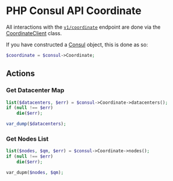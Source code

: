 # PHP Consul API Coordinate

All interactions with the [`v1/coordinate`](https://www.consul.io/docs/agent/http/coordinate.html) endpoint are done
via the [CoordinateClient](../src/Coordinate/CoordinateClient.php) class.

If you have constructed a [Consul](../src/Consul.php) object, this is done as so:

```php
$coordinate = $consul->Coordinate;
```

## Actions

### Get Datacenter Map

```php
list($datacenters, $err) = $consul->Coordinate->datacenters();
if (null !== $err)
    die($err);

var_dump($datacenters);
```

### Get Nodes List

```php
list($nodes, $qm, $err) = $consul->Coordinate->nodes();
if (null !== $err)
    die($err);

var_dupm($nodes, $qm);
```